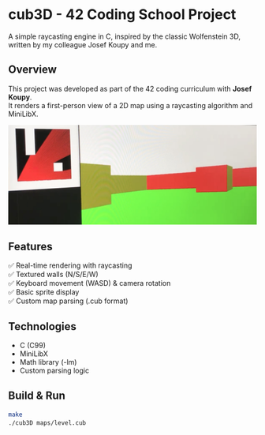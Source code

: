 # cub3D - 42 Coding School Project
A simple raycasting engine in C, inspired by the classic Wolfenstein 3D, written by my colleague Josef Koupy and me.

## Overview  
This project was developed as part of the 42 coding curriculum with **Josef Koupy**.  
It renders a first-person view of a 2D map using a raycasting algorithm and MiniLibX.

![cub3D Screenshot](screenshot.jpg)

## Features  
✅ Real-time rendering with raycasting  
✅ Textured walls (N/S/E/W)  
✅ Keyboard movement (WASD) & camera rotation  
✅ Basic sprite display  
✅ Custom map parsing (.cub format)

## Technologies  
- C (C99)  
- MiniLibX  
- Math library (-lm)  
- Custom parsing logic  

## Build & Run  
```bash
make
./cub3D maps/level.cub
